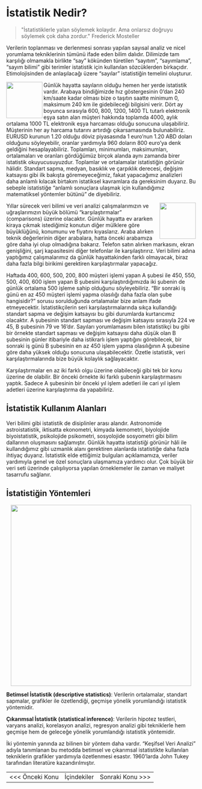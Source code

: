 # İstatistik Nedir?

> "İstatistiklerle yalan söylemek kolaydır. Ama onlarsız doğruyu söylemek çok daha zordur."
> Frederick Mosteller

Verilerin toplanması ve derlenmesi sonrası yapılan sayısal analiz ve nicel yorumlama tekniklerinin tümünü ifade eden bilim dalıdır. Dilimizde tam karşılığı olmamakla birlikte “say” kökünden türetilen “sayıtım”, “sayımlama”, “sayım bilimi” gibi terimler istatistik için kullanılan sözcüklerden birkaçıdır. Etimolojisinden de anlaşılacağı üzere “sayılar” istatistiğin temelini oluşturur.

<img src="https://zinzinzibidi.com/img/istatistik/dolar2.png" align="left" style="width: 96px;"/> Günlük hayatta sayıların olduğu hemen her yerde istatistik vardır. Arabaya bindiğimizde hız göstergesinin 0’dan 240 km/saate kadar olması bize o taşıtın saatte minimum 0, maksimum 240 km ile gidebileceği bilgisini verir. Dört ay boyunca sırasıyla 600, 800, 1200, 1400 TL tutarlı elektronik eşya satın alan müşteri hakkında toplamda 4000, aylık ortalama 1000 TL elektronik eşya harcaması olduğu sonucuna ulaşabiliriz. Müşterinin her ay harcama tutarını artırdığı çıkarsamasında bulunabiliriz. EURUSD kurunun 1.20 olduğu döviz piyasasında 1 euro’nun 1.20 ABD doları olduğunu söyleyebilir, oranlar yardımıyla 960 doların 800 euro’ya denk geldiğini hesaplayabiliriz. Toplamları, minimumları, maksimumları, ortalamaları ve oranları gördüğümüz birçok alanda aynı zamanda birer istatistik okuyucusuyuzdur. Toplamlar ve ortalamalar istatistiğin görünür hâlidir. Standart sapma, medyan, basıklık ve çarpıklık derecesi, değişim katsayısı gibi ilk bakışta göremeyeceğimiz, fakat yapacağımız analizleri daha anlamlı kılacak birtakım istatiksel kavramlara da gereksinim duyarız. Bu sebeple istatistiğe “anlamlı sonuçlara ulaşmak için kullandığımız matematiksel yöntemler bütünü” de diyebiliriz.

<img src="https://zinzinzibidi.com/img/istatistik/line-chart.png" align="right" style="width: 96px;"/> Yıllar sürecek veri bilimi ve veri analizi çalışmalarımızın ve uğraşlarımızın büyük bölümü “karşılaştırmalar” (comparisons) üzerine olacaktır. Günlük hayatta ev ararken kiraya çıkmak istediğimiz konutun diğer mülklere göre büyüklüğünü, konumunu ve fiyatını kıyaslarız. Araba alırken teknik değerlerinin diğer arabalara, hatta önceki arabamıza göre daha iyi olup olmadığına bakarız. Telefon satın alırken markasını, ekran genişliğini, şarj kapasitesini diğer telefonlar ile karşılaştırırız. Veri bilimi adına yaptığımız çalışmalarımız da günlük hayattakinden farklı olmayacak, biraz daha fazla bilgi birikimi gerektiren karşılaştırmalar yapacağız.

Haftada 400, 600, 500, 200, 800 müşteri işlemi yapan A şubesi ile 450, 550, 500, 400, 600 işlem yapan B şubesini karşılaştırdığımızda iki şubenin de günlük ortalama 500 işleme sahip olduğunu söyleyebiliriz. “Bir sonraki iş günü en az 450 müşteri işlemi yapma olasılığı daha fazla olan şube hangisidir?” sorusu sorulduğunda ortalamalar bize anlam ifade etmeyecektir. İstatistikçilerin seri karşılaştırmalarında sıkça kullandığı standart sapma ve değişim katsayısı bu gibi durumlarda kurtarıcımız olacaktır. A şubesinin standart sapması ve değişim katsayısı sırasıyla 224 ve 45, B şubesinin 79 ve 16’dır. Sayıları yorumlamasını bilen istatistikçi bu gibi bir örnekte standart sapması ve değişim katsayısı daha düşük olan B şubesinin günler itibariyle daha istikrarlı işlem yaptığını görebilecek, bir sonraki iş günü B şubesinin en az 450 işlem yapma olasılığının A şubesine göre daha yüksek olduğu sonucuna ulaşabilecektir. Özetle istatistik, veri karşılaştırmalarında bize büyük kolaylık sağlayacaktır.

Karşılaştırmalar en az iki farklı olgu üzerine olabileceği gibi tek bir konu üzerine de olabilir. Bir önceki örnekte iki farklı şubenin karşılaştırmasını yaptık. Sadece A şubesinin bir önceki yıl işlem adetleri ile cari yıl işlem adetleri üzerine karşılaştırma da yapabiliriz.

## İstatistik Kullanım Alanları

Veri bilimi gibi istatistik de disiplinler arası alandır. Astronomide astroistatistik, iktisatta ekonometri, kimyada kemometri, biyolojide biyoistatistik, psikolojide psikometri, sosyolojide sosyometri gibi bilim dallarının oluşmasını sağlamıştır. Günlük hayatta istatistiği görünür hâli ile kullandığımız gibi uzmanlık alanı gerektiren alanlarda istatistiğe daha fazla ihtiyaç duyarız. İstatistik elde ettiğimiz bulguları açıklamamıza, veriler yardımıyla genel ve özel sonuçlara ulaşmamıza yardımcı olur. Çok büyük bir veri seti üzerinde çalışılıyorsa yapılan örneklemeler ile zaman ve maliyet tasarrufu sağlanır.

## İstatistiğin Yöntemleri

<p align="center">
  <img src="https://zinzinzibidi.com/img/istatistik/istatistik-yontemleri2.png" style="width: 480px;"/>
</p>

<b>Betimsel İstatistik (descriptive statistics)</b>: Verilerin ortalamalar, standart sapmalar, grafikler ile özetlendiği, geçmişe yönelik yorumlandığı istatistik yöntemidir.

<b>Çıkarımsal İstatistik (statistical inference)</b>: Verilerin hipotez testleri, varyans analizi, korelasyon analizi, regresyon analizi gibi tekniklerle hem geçmişe hem de geleceğe yönelik yorumlandığı istatistik yöntemidir.

İki yöntemin yanında az bilinen bir yöntem daha vardır. “Keşifsel Veri Analizi” adıyla tanımlanan bu metodda betimsel ve çıkarımsal istatistikte kullanılan tekniklerin grafikler yardımıyla özetlenmesi esastır. 1960’larda John Tukey tarafından literatüre kazandırılmıştır.

<head>
  <style>
      table {
          width: 100%;
      }
  </style>
</head>

|   |   |   |
|---|---|---|
|<<< Önceki Konu|İçindekiler|Sonraki Konu >>>|
